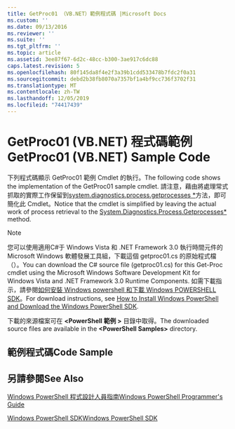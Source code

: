 ```yaml
---
title: GetProc01 （VB.NET）範例程式碼 |Microsoft Docs
ms.custom: ''
ms.date: 09/13/2016
ms.reviewer: ''
ms.suite: ''
ms.tgt_pltfrm: ''
ms.topic: article
ms.assetid: 3ee87f67-6d2c-48cc-b300-3ae917c6dc88
caps.latest.revision: 5
ms.openlocfilehash: 80f145da8f4e2f3a39b1cdd533478b7fdc2f0a31
ms.sourcegitcommit: debd2b38fb8070a7357bf1a4bf9cc736f3702f31
ms.translationtype: MT
ms.contentlocale: zh-TW
ms.lasthandoff: 12/05/2019
ms.locfileid: "74417439"
---
```

# <a name="getproc01-vbnet-sample-code"></a><span data-ttu-id="6f9be-102">GetProc01 (VB.NET) 程式碼範例</span><span class="sxs-lookup"><span data-stu-id="6f9be-102">GetProc01 (VB.NET) Sample Code</span></span>

<span data-ttu-id="6f9be-103">下列程式碼顯示 GetProc01 範例 Cmdlet 的執行。</span><span class="sxs-lookup"><span data-stu-id="6f9be-103">The following code shows the implementation of the GetProc01 sample cmdlet.</span></span> <span data-ttu-id="6f9be-104">請注意，藉由將處理常式抓取的實際工作保留到[system.diagnostics.process.getprocesses \*](/dotnet/api/System.Diagnostics.Process.GetProcesses)方法，即可簡化此 Cmdlet。</span><span class="sxs-lookup"><span data-stu-id="6f9be-104">Notice that the cmdlet is simplified by leaving the actual work of process retrieval to the [System.Diagnostics.Process.Getprocesses\*](/dotnet/api/System.Diagnostics.Process.GetProcesses) method.</span></span>

> [!NOTE]
> <span data-ttu-id="6f9be-105">您可以使用適用C#于 Windows Vista 和 .NET Framework 3.0 執行時間元件的 Microsoft Windows 軟體發展工具組，下載這個 getproc01.cs 的原始程式檔（）。</span><span class="sxs-lookup"><span data-stu-id="6f9be-105">You can download the C# source file (getproc01.cs) for this Get-Proc cmdlet using the Microsoft Windows Software Development Kit for Windows Vista and .NET Framework 3.0 Runtime Components.</span></span> <span data-ttu-id="6f9be-106">如需下載指示，請參閱[如何安裝 Windows powershell 和下載 Windows POWERSHELL SDK](/powershell/scripting/developer/installing-the-windows-powershell-sdk)。</span><span class="sxs-lookup"><span data-stu-id="6f9be-106">For download instructions, see [How to Install Windows PowerShell and Download the Windows PowerShell SDK](/powershell/scripting/developer/installing-the-windows-powershell-sdk).</span></span>
>
> <span data-ttu-id="6f9be-107">下載的來源檔案可在 **\<PowerShell 範例 >** 目錄中取得。</span><span class="sxs-lookup"><span data-stu-id="6f9be-107">The downloaded source files are available in the **\<PowerShell Samples>** directory.</span></span>

## <a name="code-sample"></a><span data-ttu-id="6f9be-108">範例程式碼</span><span class="sxs-lookup"><span data-stu-id="6f9be-108">Code Sample</span></span>

<!-- TODO!!!: review snippet reference  [!CODE [msh_samplesgetproc01#getproc01vball](msh_samplesgetproc01#getproc01vball)]  -->

## <a name="see-also"></a><span data-ttu-id="6f9be-109">另請參閱</span><span class="sxs-lookup"><span data-stu-id="6f9be-109">See Also</span></span>

[<span data-ttu-id="6f9be-110">Windows PowerShell 程式設計人員指南</span><span class="sxs-lookup"><span data-stu-id="6f9be-110">Windows PowerShell Programmer's Guide</span></span>](./windows-powershell-programmer-s-guide.md)

[<span data-ttu-id="6f9be-111">Windows PowerShell SDK</span><span class="sxs-lookup"><span data-stu-id="6f9be-111">Windows PowerShell SDK</span></span>](../windows-powershell-reference.md)
